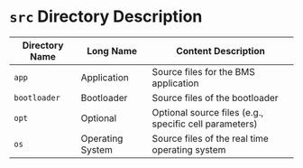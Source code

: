 # `src` Directory Description

| Directory Name   | Long Name                   | Content Description                                                      |
| ---------------- | --------------------------- | ------------------------------------------------------------------------ |
| `app`            | Application                 | Source files for the BMS application                                     |
| `bootloader`     | Bootloader                  | Source files of the bootloader                                           |
| `opt`            | Optional                    | Optional source files (e.g., specific cell parameters)                   |
| `os`             | Operating System            | Source files of the real time operating system                           |
